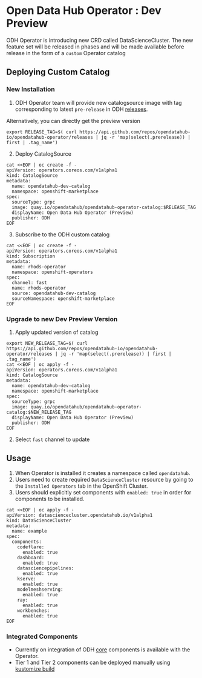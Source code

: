 # Open Data Hub Operator : Dev Preview

ODH Operator is introducing new CRD called DataScienceCluster. The new feature set will be
released in phases and will be made available before release in the form of a `custom` Operator catalog

## Deploying Custom Catalog

### New Installation

1. ODH Operator team will provide new catalogsource image with tag corresponding to latest `pre-release` in ODH [releases](https://github.com/opendatahub-io/opendatahub-operator/releases).

Alternatively, you can directly get the preview version

```console
export RELEASE_TAG=$( curl https://api.github.com/repos/opendatahub-io/opendatahub-operator/releases | jq -r 'map(select(.prerelease)) | first | .tag_name')
```

2. Deploy CatalogSource

```console
cat <<EOF | oc create -f -
apiVersion: operators.coreos.com/v1alpha1
kind: CatalogSource
metadata:
  name: opendatahub-dev-catalog
  namespace: openshift-marketplace
spec:
  sourceType: grpc
  image: quay.io/opendatahub/opendatahub-operator-catalog:$RELEASE_TAG
  displayName: Open Data Hub Operator (Preview)
  publisher: ODH
EOF
```

3. Subscribe to the ODH custom catalog

```console
cat <<EOF | oc create -f -
apiVersion: operators.coreos.com/v1alpha1
kind: Subscription
metadata:
  name: rhods-operator
  namespace: openshift-operators
spec:
  channel: fast
  name: rhods-operator
  source: opendatahub-dev-catalog
  sourceNamespace: openshift-marketplace
EOF
```

### Upgrade to new Dev Preview Version

1. Apply updated version of catalog

```console
export NEW_RELEASE_TAG=$( curl https://api.github.com/repos/opendatahub-io/opendatahub-operator/releases | jq -r 'map(select(.prerelease)) | first | .tag_name')
cat <<EOF | oc apply -f -
apiVersion: operators.coreos.com/v1alpha1
kind: CatalogSource
metadata:
  name: opendatahub-dev-catalog
  namespace: openshift-marketplace
spec:
  sourceType: grpc
  image: quay.io/opendatahub/opendatahub-operator-catalog:$NEW_RELEASE_TAG
  displayName: Open Data Hub Operator (Preview)
  publisher: ODH
EOF
```

2. Select `fast` channel to update

## Usage

1. When Operator is installed it creates a namespace called `opendatahub`.
2. Users need to create required `DataScienceCluster` resource by going to the `Installed Operators` tab in the OpenShift Cluster.
3. Users should explicitly set components with `enabled: true` in order for components to be installed.

```console
cat <<EOF | oc apply -f -
apiVersion: datasciencecluster.opendatahub.io/v1alpha1
kind: DataScienceCluster
metadata:
  name: example
spec:
  components:
    codeflare:
      enabled: true
    dashboard:
      enabled: true
    datasciencepipelines:
      enabled: true
    kserve:
      enabled: true
    modelmeshserving:
      enabled: true
    ray:
      enabled: true
    workbenches:
      enabled: true
EOF
```


### Integrated Components

- Currently on integration of ODH [core](https://opendatahub.io/docs/tiered-components/) components is available with the Operator. 
- Tier 1 and Tier 2 components can be deployed manually using [kustomize build](https://kubectl.docs.kubernetes.io/references/kustomize/cmd/build/)
